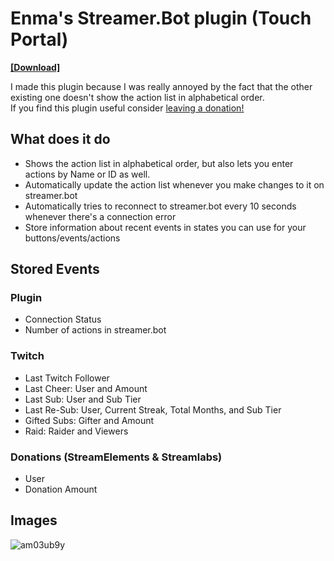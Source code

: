 # Enma's Streamer.Bot plugin (Touch Portal)
[**[Download]**](https://github.com/EnmaDarei/tp_streamerbot_plugin/releases/latest)

I made this plugin because I was really annoyed by the fact that the other existing one doesn't show the action list in alphabetical order.<br>
If you find this plugin useful consider [leaving a donation!](https://ko-fi.com/enmadarei)
## What does it do
- Shows the action list in alphabetical order, but also lets you enter actions by Name or ID as well.
- Automatically update the action list whenever you make changes to it on streamer.bot
- Automatically tries to reconnect to streamer.bot every 10 seconds whenever there's a connection error
- Store information about recent events in states you can use for your buttons/events/actions
## Stored Events
### Plugin
- Connection Status
- Number of actions in streamer.bot

### Twitch
- Last Twitch Follower
- Last Cheer: User and Amount
- Last Sub: User and Sub Tier
- Last Re-Sub: User, Current Streak, Total Months, and Sub Tier
- Gifted Subs: Gifter and Amount
- Raid: Raider and Viewers

### Donations (StreamElements & Streamlabs)
- User
- Donation Amount

## Images
![am03ub9y](https://user-images.githubusercontent.com/14081432/217958575-96671547-aa45-4445-80a9-9a3ebc9fca81.png)
